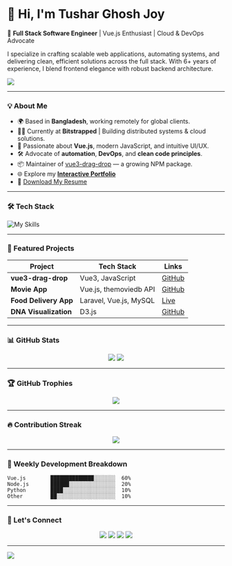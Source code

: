 
# 👋 Hi, I'm Tushar Ghosh Joy

🚀 **Full Stack Software Engineer** | Vue.js Enthusiast | Cloud & DevOps Advocate

I specialize in crafting scalable web applications, automating systems, and delivering clean, efficient solutions across the full stack. With 6+ years of experience, I blend frontend elegance with robust backend architecture.

<img src="https://capsule-render.vercel.app/api?type=waving&color=0:4facfe,100:00f2fe&height=200&section=header&text=Tushar%20Ghosh%20Joy&fontSize=40&fontColor=ffffff&animation=fadeIn">

---

### 💡 About Me
- 🌍 Based in **Bangladesh**, working remotely for global clients.
- 👨‍💻 Currently at **Bitstrapped** | Building distributed systems & cloud solutions.
- 🎨 Passionate about **Vue.js**, modern JavaScript, and intuitive UI/UX.
- 🛠️ Advocate of **automation**, **DevOps**, and **clean code principles**.
- 📦 Maintainer of [vue3-drag-drop](https://github.com/TusharJoy/vue3-drag-drop) — a growing NPM package.
- 🌐 Explore my [**Interactive Portfolio**](https://tusharjoy.github.io/web/)
- 📄 [Download My Resume](https://tusharjoy.github.io/web/Tushar%20Ghosh%20Joy_resume.pdf)

---

### 🛠️ Tech Stack
![My Skills](https://skillicons.dev/icons?i=vue,nuxt,js,nodejs,python,laravel,php,postgresql,mysql,aws,docker,redis,git,linux,gcp,azure,html,css,go,cpp)

---

### 🌟 Featured Projects
| Project                    | Tech Stack              | Links            |
|----------------------------|-------------------------|------------------|
| **vue3-drag-drop**         | Vue3, JavaScript        | [GitHub](https://github.com/TusharJoy/vue3-drag-drop) |
| **Movie App**              | Vue.js, themoviedb API  | [GitHub](https://github.com/TusharJoy/movie-app)      |
| **Food Delivery App**      | Laravel, Vue.js, MySQL  | [Live](https://shipping.marthasseniorgourmet.com/)    |
| **DNA Visualization**      | D3.js                   | [GitHub](https://github.com/TusharJoy/dna-sequence-visualization) |

---

### 📊 GitHub Stats
<p align="center">
  <img src="https://github-readme-stats.vercel.app/api?username=TusharJoy&show_icons=true&theme=tokyonight" />
  <img src="https://github-readme-stats.vercel.app/api/top-langs/?username=TusharJoy&layout=compact&theme=tokyonight" />
</p>

---

### 🏆 GitHub Trophies
<p align="center">
  <img src="https://github-profile-trophy.vercel.app/?username=TusharJoy&theme=gruvbox&no-frame=true&column=7" />
</p>

---

### 🔥 Contribution Streak
<p align="center">
  <img src="https://streak-stats.demolab.com?user=TusharJoy&theme=highcontrast&date_format=M%20j" />
</p>

---

### 📅 Weekly Development Breakdown
<!--START_SECTION:waka-->
```text
Vue.js        ██████████████░░░░░░░  60% 
Node.js       ██████░░░░░░░░░░░░░░░  20% 
Python        ████░░░░░░░░░░░░░░░░░  10% 
Other         ██░░░░░░░░░░░░░░░░░░░  10% 
```
<!--END_SECTION:waka-->

---

### 🚀 Let's Connect
<p align="center">
  <a href="https://tusharjoy.github.io/web/"><img src="https://img.shields.io/badge/Portfolio-Visit-blue?style=for-the-badge"></a>
  <a href="https://www.linkedin.com/in/tusharghoshjoy"><img src="https://img.shields.io/badge/LinkedIn-Connect-blue?style=for-the-badge&logo=linkedin"></a>
  <a href="https://github.com/TusharJoy"><img src="https://img.shields.io/badge/GitHub-Follow-black?style=for-the-badge&logo=github"></a>
  <a href="mailto:tusharghoshjoy@gmail.com"><img src="https://img.shields.io/badge/Email-Contact-red?style=for-the-badge&logo=gmail"></a>
</p>

---

<img src="https://capsule-render.vercel.app/api?type=waving&color=0:00f2fe,100:4facfe&height=120&section=footer"/>
